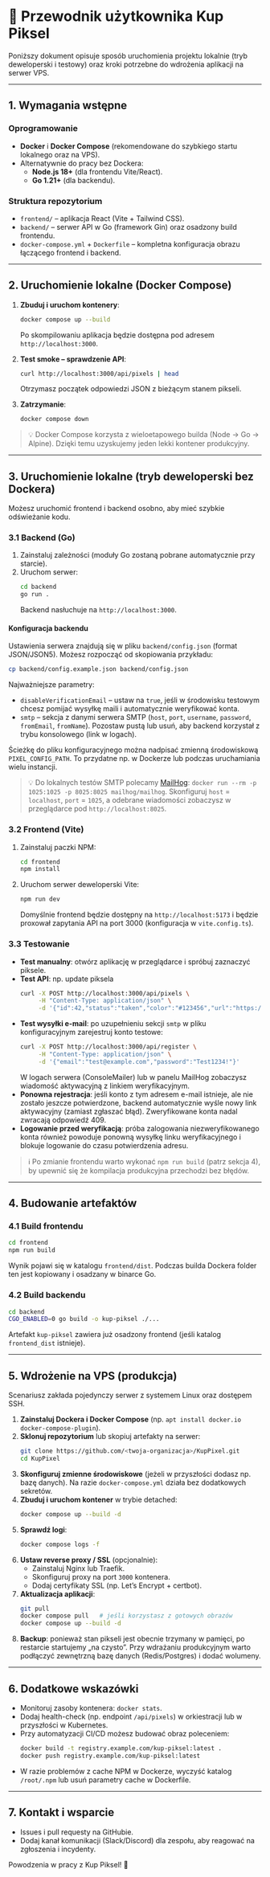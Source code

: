 # 📘 Przewodnik użytkownika Kup Piksel

Poniższy dokument opisuje sposób uruchomienia projektu lokalnie (tryb deweloperski i testowy) oraz kroki potrzebne do wdrożenia aplikacji na serwer VPS.

---

## 1. Wymagania wstępne

### Oprogramowanie
- **Docker** i **Docker Compose** (rekomendowane do szybkiego startu lokalnego oraz na VPS).
- Alternatywnie do pracy bez Dockera:
  - **Node.js 18+** (dla frontendu Vite/React).
  - **Go 1.21+** (dla backendu).

### Struktura repozytorium
- `frontend/` – aplikacja React (Vite + Tailwind CSS).
- `backend/` – serwer API w Go (framework Gin) oraz osadzony build frontendu.
- `docker-compose.yml` + `Dockerfile` – kompletna konfiguracja obrazu łączącego frontend i backend.

---

## 2. Uruchomienie lokalne (Docker Compose)

1. **Zbuduj i uruchom kontenery**:
   ```bash
   docker compose up --build
   ```
   Po skompilowaniu aplikacja będzie dostępna pod adresem `http://localhost:3000`.

2. **Test smoke – sprawdzenie API**:
   ```bash
   curl http://localhost:3000/api/pixels | head
   ```
   Otrzymasz początek odpowiedzi JSON z bieżącym stanem pikseli.

3. **Zatrzymanie**:
   ```bash
   docker compose down
   ```

> 💡 Docker Compose korzysta z wieloetapowego builda (Node → Go → Alpine). Dzięki temu uzyskujemy jeden lekki kontener produkcyjny.

---

## 3. Uruchomienie lokalne (tryb deweloperski bez Dockera)

Możesz uruchomić frontend i backend osobno, aby mieć szybkie odświeżanie kodu.

### 3.1 Backend (Go)
1. Zainstaluj zależności (moduły Go zostaną pobrane automatycznie przy starcie).
2. Uruchom serwer:
   ```bash
   cd backend
   go run .
   ```
   Backend nasłuchuje na `http://localhost:3000`.

#### Konfiguracja backendu

Ustawienia serwera znajdują się w pliku `backend/config.json` (format JSON/JSON5). Możesz rozpocząć od skopiowania przykładu:

```bash
cp backend/config.example.json backend/config.json
```

Najważniejsze parametry:

- `disableVerificationEmail` – ustaw na `true`, jeśli w środowisku testowym chcesz pomijać wysyłkę maili i automatycznie weryfikować konta.
- `smtp` – sekcja z danymi serwera SMTP (`host`, `port`, `username`, `password`, `fromEmail`, `fromName`). Pozostaw pustą lub usuń, aby backend korzystał z trybu konsolowego (link w logach).

Ścieżkę do pliku konfiguracyjnego można nadpisać zmienną środowiskową `PIXEL_CONFIG_PATH`. To przydatne np. w Dockerze lub podczas uruchamiania wielu instancji.

> 💡 Do lokalnych testów SMTP polecamy [MailHog](https://github.com/mailhog/MailHog): `docker run --rm -p 1025:1025 -p 8025:8025 mailhog/mailhog`. Skonfiguruj `host` = `localhost`, `port` = `1025`, a odebrane wiadomości zobaczysz w przeglądarce pod `http://localhost:8025`.

### 3.2 Frontend (Vite)
1. Zainstaluj paczki NPM:
   ```bash
   cd frontend
   npm install
   ```
2. Uruchom serwer deweloperski Vite:
   ```bash
   npm run dev
   ```
   Domyślnie frontend będzie dostępny na `http://localhost:5173` i będzie proxował zapytania API na port 3000 (konfiguracja w `vite.config.ts`).

### 3.3 Testowanie
- **Test manualny**: otwórz aplikację w przeglądarce i spróbuj zaznaczyć piksele.
- **Test API**: np. update piksela
  ```bash
  curl -X POST http://localhost:3000/api/pixels \
       -H "Content-Type: application/json" \
       -d '{"id":42,"status":"taken","color":"#123456","url":"https://example.com"}'
  ```
- **Test wysyłki e-mail**: po uzupełnieniu sekcji `smtp` w pliku konfiguracyjnym zarejestruj konto testowe:
  ```bash
  curl -X POST http://localhost:3000/api/register \
       -H "Content-Type: application/json" \
       -d '{"email":"test@example.com","password":"Test1234!"}'
  ```
  W logach serwera (ConsoleMailer) lub w panelu MailHog zobaczysz wiadomość aktywacyjną z linkiem weryfikacyjnym.
- **Ponowna rejestracja**: jeśli konto z tym adresem e-mail istnieje, ale nie zostało jeszcze potwierdzone, backend automatycznie wyśle nowy link aktywacyjny (zamiast zgłaszać błąd). Zweryfikowane konta nadal zwracają odpowiedź 409.
- **Logowanie przed weryfikacją**: próba zalogowania niezweryfikowanego konta również powoduje ponowną wysyłkę linku weryfikacyjnego i blokuje logowanie do czasu potwierdzenia adresu.

> ℹ️ Po zmianie frontendu warto wykonać `npm run build` (patrz sekcja 4), by upewnić się że kompilacja produkcyjna przechodzi bez błędów.

---

## 4. Budowanie artefaktów

### 4.1 Build frontendu
```bash
cd frontend
npm run build
```
Wynik pojawi się w katalogu `frontend/dist`. Podczas builda Dockera folder ten jest kopiowany i osadzany w binarce Go.

### 4.2 Build backendu
```bash
cd backend
CGO_ENABLED=0 go build -o kup-piksel ./...
```
Artefakt `kup-piksel` zawiera już osadzony frontend (jeśli katalog `frontend_dist` istnieje).

---

## 5. Wdrożenie na VPS (produkcja)

Scenariusz zakłada pojedynczy serwer z systemem Linux oraz dostępem SSH.

1. **Zainstaluj Dockera i Docker Compose** (np. `apt install docker.io docker-compose-plugin`).
2. **Sklonuj repozytorium** lub skopiuj artefakty na serwer:
   ```bash
   git clone https://github.com/<twoja-organizacja>/KupPixel.git
   cd KupPixel
   ```
3. **Skonfiguruj zmienne środowiskowe** (jeżeli w przyszłości dodasz np. bazę danych). Na razie `docker-compose.yml` działa bez dodatkowych sekretów.
4. **Zbuduj i uruchom kontener** w trybie detached:
   ```bash
   docker compose up --build -d
   ```
5. **Sprawdź logi**:
   ```bash
   docker compose logs -f
   ```
6. **Ustaw reverse proxy / SSL** (opcjonalnie):
   - Zainstaluj Nginx lub Traefik.
   - Skonfiguruj proxy na port `3000` kontenera.
   - Dodaj certyfikaty SSL (np. Let’s Encrypt + certbot).
7. **Aktualizacja aplikacji**:
   ```bash
   git pull
   docker compose pull   # jeśli korzystasz z gotowych obrazów
   docker compose up --build -d
   ```
8. **Backup**: ponieważ stan pikseli jest obecnie trzymany w pamięci, po restarcie startujemy „na czysto”. Przy wdrażaniu produkcyjnym warto podłączyć zewnętrzną bazę danych (Redis/Postgres) i dodać wolumeny.

---

## 6. Dodatkowe wskazówki
- Monitoruj zasoby kontenera: `docker stats`.
- Dodaj health-check (np. endpoint `/api/pixels`) w orkiestracji lub w przyszłości w Kubernetes.
- Przy automatyzacji CI/CD możesz budować obraz poleceniem:
  ```bash
  docker build -t registry.example.com/kup-piksel:latest .
  docker push registry.example.com/kup-piksel:latest
  ```
- W razie problemów z cache NPM w Dockerze, wyczyść katalog `/root/.npm` lub usuń parametry cache w Dockerfile.

---

## 7. Kontakt i wsparcie
- Issues i pull requesty na GitHubie.
- Dodaj kanał komunikacji (Slack/Discord) dla zespołu, aby reagować na zgłoszenia i incydenty.

Powodzenia w pracy z Kup Piksel! 🎉
